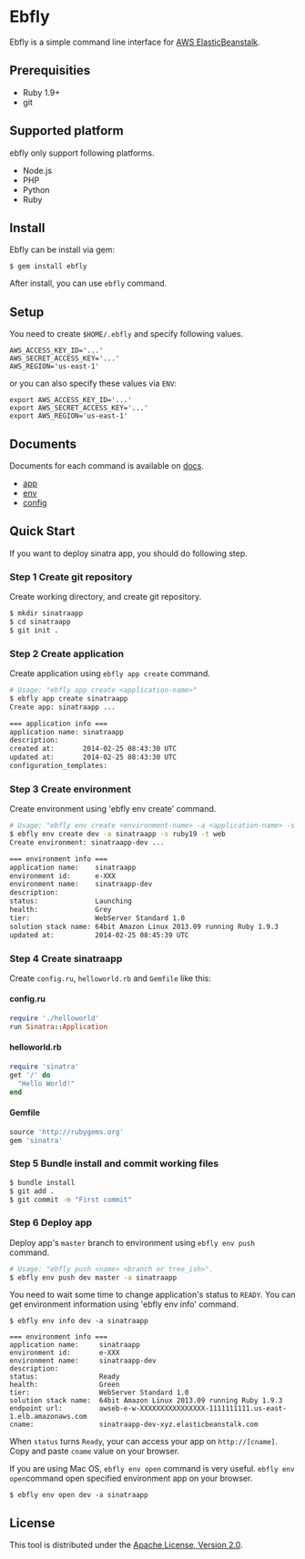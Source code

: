 # Ebfly

Ebfly is a simple command line interface for [AWS ElasticBeanstalk](http://aws.amazon.com/en/elasticbeanstalk/).

## Prerequisities

- Ruby 1.9+
- git

## Supported platform

ebfly only support following platforms.

- Node.js
- PHP
- Python
- Ruby

## Install

Ebfly can be install via gem:

```
$ gem install ebfly
```

After install, you can use `ebfly` command.

## Setup

You need to create `$HOME/.ebfly` and specify following values.

```
AWS_ACCESS_KEY_ID='...'
AWS_SECRET_ACCESS_KEY='...'
AWS_REGION='us-east-1'
```

or you can also specify these values via `ENV`:

```
export AWS_ACCESS_KEY_ID='...'
export AWS_SECRET_ACCESS_KEY='...'
export AWS_REGION='us-east-1'
```

## Documents

Documents for each command is available on [docs](./docs).

- [app](./docs/app.md)
- [env](./docs/env.md)
- [config](./docs/config.md)

## Quick Start

If you want to deploy sinatra app, you should do following step.

### Step 1 Create git repository

Create working directory, and create git repository.

```sh
$ mkdir sinatraapp
$ cd sinatraapp
$ git init .
```

### Step 2 Create application

Create application using `ebfly app create` command.

```sh
# Usage: "ebfly app create <application-name>"
$ ebfly app create sinatraapp
Create app: sinatraapp ...

=== application info ===
application name: sinatraapp
description:
created at:       2014-02-25 08:43:30 UTC
updated at:       2014-02-25 08:43:30 UTC
configuration_templates:
```

### Step 3 Create environment

Create environment using 'ebfly env create' command.

```sh
# Usage: "ebfly env create <environment-name> -a <application-name> -s <solution_stack_name> -t <tier-type>
$ ebfly env create dev -a sinatraapp -s ruby19 -t web
Create environment: sinatraapp-dev ...

=== environment info ===
application name:    sinatraapp
environment id:      e-XXX
environment name:    sinatraapp-dev
description:
status:              Launching
health:              Grey
tier:                WebServer Standard 1.0
solution stack name: 64bit Amazon Linux 2013.09 running Ruby 1.9.3
updated at:          2014-02-25 08:45:39 UTC
```

### Step 4 Create sinatraapp

Create `config.ru`, `helloworld.rb` and `Gemfile` like this:

#### config.ru

```rb
require './helloworld'
run Sinatra::Application
```

#### helloworld.rb

```rb
require 'sinatra'
get '/' do
  "Hello World!"
end
```

#### Gemfile

```rb
source 'http://rubygems.org'
gem 'sinatra'
```

### Step 5 Bundle install and commit working files

```sh
$ bundle install
$ git add .
$ git commit -m "First commit"
```

### Step 6 Deploy app

Deploy app's `master` branch to environment using `ebfly env push` command.

```sh
# Usage: "ebfly push <name> <branch or tree_ish>".
$ ebfly env push dev master -a sinatraapp
```

You need to wait some time to change application's status to `READY`.
You can get environment information using 'ebfly env info' command.

```
$ ebfly env info dev -a sinatraapp

=== environment info ===
application name:     sinatraapp
environment id:       e-XXX
environment name:     sinatraapp-dev
description:
status:               Ready
health:               Green
tier:                 WebServer Standard 1.0
solution stack name:  64bit Amazon Linux 2013.09 running Ruby 1.9.3
endpoint url:         awseb-e-w-XXXXXXXXXXXXXXXX-1111111111.us-east-1.elb.amazonaws.com
cname:                sinatraapp-dev-xyz.elasticbeanstalk.com
```

When `status` turns `Ready`, your can access your app on `http://[cname]`.
Copy and paste `cname` value on your browser.

If you are using Mac OS, `ebfly env open` command is very useful.
`ebfly env open`command open specified environment app on your browser.

```
$ ebfly env open dev -a sinatraapp
```

## License

This tool is distributed under the
[Apache License, Version 2.0](http://www.apache.org/licenses/LICENSE-2.0).
